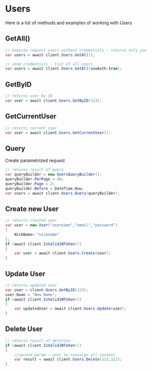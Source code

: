 # Users

Here is a list of methods and examples of working with Users

## GetAll()

```C#
// execute request users without credentials - returns only you
var users = await client.Users.GetAll();

// send credentials - list of all users
var users = await client.Users.GetAll(useAuth:true);
```

## GetByID

```C#
// returns user by ID
var user = await client.Users.GetByID(123);
```

## GetCurrentUser

```C#
// returns current user
var user = await client.Users.GetCurrentUser();
```

## Query
Create parametrized request
```C#
// returns result of query
var queryBuilder = new UsersQueryBuilder();
queryBuilder.PerPage = 40;
queryBuilder.Page = 2;
queryBuilder.Before = DateTime.Now;
var users = await client.Users.Query(queryBuilder);
```

## Create new User

```C#
// returns created user
var user = new User("username","email","password")
{
    NickName= "nickname"
};
if (await client.IsValidJWToken())
{
    var user = await client.Users.Create(user);
}
```

## Update User

```C#
// returns updated user
var user = client.Users.GetByID(123);
user.Name = "New Name";
if (await client.IsValidJWToken())
{
    var updatedUser = await client.Users.Update(user);
}
```

## Delete User

```C#
// returns result of deletion
if (await client.IsValidJWToken())
{
    //second param - user to reassign all content
    var result = await client.Users.Delete(123,321);
}
```